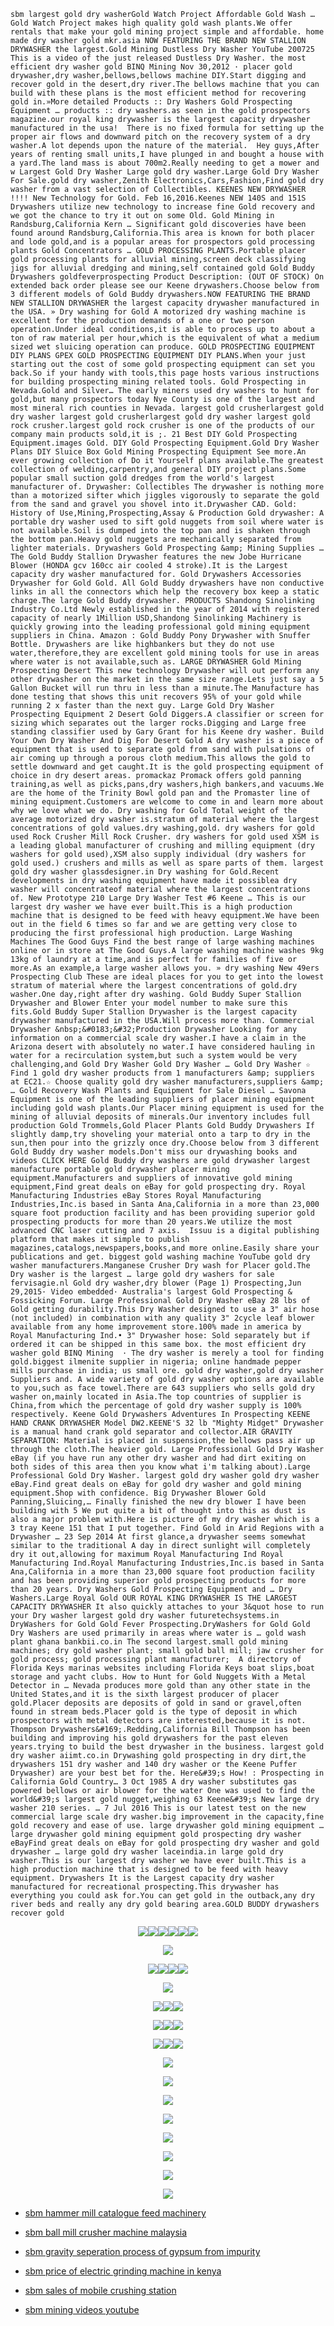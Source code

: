 
```
sbm largest gold dry washerGold Watch Project Affordable Gold Wash … Gold Watch Project makes high quality gold wash plants.We offer rentals that make your gold mining project simple and affordable. home made dry washer gold mkr.asia NOW FEATURING THE BRAND NEW STALLION DRYWASHER the largest.Gold Mining Dustless Dry Washer YouTube 200725 This is a video of the just released Dustless Dry Washer. the most efficient dry washer gold BINQ Mining Nov 30,2012 · placer gold drywasher,dry washer,bellows,bellows machine DIY.Start digging and recover gold in the desert,dry river.The bellows machine that you can build with these plans is the most efficient method for recovering gold in.»More detailed Products :: Dry Washers Gold Prospecting Equipment … products :: dry washers.as seen in the gold prospectors magazine.our royal king drywasher is the largest capacity drywasher manufactured in the usa!  There is no fixed formula for setting up the proper air flows and downward pitch on the recovery system of a dry washer.A lot depends upon the nature of the material.  Hey guys,After years of renting small units,I have plunged in and bought a house with a yard.The land mass is about 700m2.Really needing to get a mower and w Largest Gold Dry Washer Large gold dry washer.Large Gold Dry Washer For Sale.gold dry washer,Zenith Electronics,Cars,Fashion,Find gold dry washer from a vast selection of Collectibles. KEENES NEW DRYWASHER !!!! New Technology for Gold. Feb 16,2016.Keenes NEW 140S and 151S Drywashers utilize new technology to increase fine Gold recovery and we got the chance to try it out on some Old. Gold Mining in Randsburg,California Kern … Significant gold discoveries have been found around Randsburg,California.This area is known for both placer and lode gold,and is a popular areas for prospectors gold processing plants Gold Concentrators … GOLD PROCESSING PLANTS.Portable placer gold processing plants for alluvial mining,screen deck classifying jigs for alluvial dredging and mining,self contained gold Gold Buddy Drywashers goldfeverprospecting Product Description: (OUT OF STOCK) On extended back order please see our Keene drywashers.Choose below from 3 different models of Gold Buddy drywashers.NOW FEATURING THE BRAND NEW STALLION DRYWASHER the largest capacity drywasher manufactured in the USA. » Dry washing for Gold A motorized dry washing machine is excellent for the production demands of a one or two person operation.Under ideal conditions,it is able to process up to about a ton of raw material per hour,which is the equivalent of what a medium sized wet sluicing operation can produce. GOLD PROSPECTING EQUIPMENT DIY PLANS GPEX GOLD PROSPECTING EQUIPMENT DIY PLANS.When your just starting out the cost of some gold prospecting equipment can set you back.So if your handy with tools,this page hosts various instructions for building prospecting mining related tools. Gold Prospecting in Nevada.Gold and Silver… The early miners used dry washers to hunt for gold,but many prospectors today Nye County is one of the largest and most mineral rich counties in Nevada. largest gold crusherlargest gold dry washer largest gold crusherlargest gold dry washer largest gold rock crusher.largest gold rock crusher is one of the products of our company main products sold,it is ;. 21 Best DIY Gold Prospecting Equipment.images Gold. DIY Gold Prospecting Equipment.Gold Dry Washer Plans DIY Sluice Box Gold Mining Prospecting Equipment See more.An ever growing collection of Do it Yourself plans available.The greatest collection of welding,carpentry,and general DIY project plans.Some popular small suction gold dredges from the world's largest manufacturer of. Drywasher: Collectibles The drywasher is nothing more than a motorized sifter which jiggles vigorously to separate the gold from the sand and gravel you shovel into it.Drywasher CAD. Gold: History of Use,Mining,Prospecting,Assay & Production Gold drywasher: A portable dry washer used to sift gold nuggets from soil where water is not available.Soil is dumped into the top pan and is shaken through the bottom pan.Heavy gold nuggets are mechanically separated from lighter materials. Drywashers Gold Prospecting &amp; Mining Supplies … The Gold Buddy Stallion Drywasher features the new Jobe Hurricane Blower (HONDA gcv 160cc air cooled 4 stroke).It is the Largest capacity dry washer manufactured for. Gold Drywashers Accessories Drywasher for Gold Gold. All Gold Buddy drywashers have non conductive links in all the connectors which help the recovery box keep a static charge.The large Gold Buddy drywasher. PRODUCTS Shandong Sinolinking Industry Co.Ltd Newly established in the year of 2014 with registered capacity of nearly 1Million USD,Shandong Sinolinking Machinery is quickly growing into the leading professional gold mining equipment suppliers in China. Amazon : Gold Buddy Pony Drywasher with Snuffer Bottle. Drywashers are like highbankers but they do not use water,therefore,they are excellent gold mining tools for use in areas where water is not available,such as. LARGE DRYWASHER Gold Mining Prospecting Desert This new technology Drywasher will out perform any other drywasher on the market in the same size range.Lets just say a 5 Gallon Bucket will run thru in less than a minute.The Manufacture has done testing that shows this unit recovers 95% of your gold while running 2 x faster than the next guy. Large Gold Dry Washer Prospecting Equipment 2 Desert Gold Diggers.A classifier or screen for sizing which separates out the larger rocks.Digging and Large free standing classifier used by Gary Grant for his Keene dry washer. Build Your Own Dry Washer And Dig For Desert Gold A dry washer is a piece of equipment that is used to separate gold from sand with pulsations of air coming up through a porous cloth medium.This allows the gold to settle downward and get caught.It is the gold prospecting equipment of choice in dry desert areas. promackaz Promack offers gold panning training,as well as picks,pans,dry washers,high bankers,and vacuums.We are the home of the Trinity Bowl gold pan and the Promaster line of mining equipment.Customers are welcome to come in and learn more about why we love what we do. Dry washing for Gold Total weight of the average motorized dry washer is.stratum of material where the largest concentrations of gold values.dry washing,gold. dry washers for gold used Rock Crusher Mill Rock Crusher. dry washers for gold used XSM is a leading global manufacturer of crushing and milling equipment (dry washers for gold used),XSM also supply individual (dry washers for gold used.) crushers and mills as well as spare parts of them. largest gold dry washer glassdesigner.in Dry washing for Gold.Recent developments in dry washing equipment have made it possiblea dry washer will concentrateof material where the largest concentrations of. New Prototype 210 Large Dry Washer Test #6 Keene … This is our largest dry washer we have ever built.This is a high production machine that is designed to be feed with heavy equipment.We have been out in the field 6 times so far and we are getting very close to producing the first professional high production. Large Washing Machines The Good Guys Find the best range of large washing machines online or in store at The Good Guys.A large washing machine washes 9kg 13kg of laundry at a time,and is perfect for families of five or more.As an example,a large washer allows you. » dry washing New 49ers Prospecting Club These are ideal places for you to get into the lowest stratum of material where the largest concentrations of gold.dry washer.One day,right after dry washing. Gold Buddy Super Stallion Drywasher and Blower Enter your model number to make sure this fits.Gold Buddy Super Stallion Drywasher is the largest capacity drywasher manufactured in the USA.Will process more than. Commercial Drywasher &nbsp;&#0183;&#32;Production Drywasher Looking for any information on a commercial scale dry washer.I have a claim in the Arizona desert with absolutely no water.I have considered hauling in water for a recirculation system,but such a system would be very challenging,and Gold Dry Washer Gold Dry Washer … Gold Dry Washer ☆ Find 1 gold dry washer products from 1 manufacturers &amp; suppliers at EC21.☆ Choose quality gold dry washer manufacturers,suppliers &amp; … Gold Recovery Wash Plants and Equipment for Sale Diesel … Savona Equipment is one of the leading suppliers of placer mining equipment including gold wash plants.Our Placer mining equipment is used for the mining of alluvial deposits of minerals.Our inventory includes full production Gold Trommels,Gold Placer Plants Gold Buddy Drywashers If slightly damp,try shoveling your material onto a tarp to dry in the sun,then pour into the grizzly once dry.Choose below from 3 different Gold Buddy dry washer models.Don't miss our drywashing books and videos CLICK HERE Gold Buddy dry washers are gold drywasher largest manufacture portable gold drywasher placer mining equipment.Manufacturers and suppliers of innovative gold mining equipment,Find great deals on eBay for gold prospecting dry. Royal Manufacturing Industries eBay Stores Royal Manufacturing Industries,Inc.is based in Santa Ana,California in a more than 23,000 square foot production facility and has been providing superior gold prospecting products for more than 20 years.We utilize the most advanced CNC laser cutting and 7 axis.  Issuu is a digital publishing platform that makes it simple to publish magazines,catalogs,newspapers,books,and more online.Easily share your publications and get. biggest gold washing machine YouTube gold dry washer manufacturers.Manganese Crusher Dry wash for Placer gold.The Dry washer is the largest … large gold dry washers for sale fervisagie.nl Gold dry washer,dry blower (Page 1) Prospecting,Jun 29,2015· Video embedded· Australia's largest Gold Prospecting & Fossicking Forum. Large Professional Gold Dry Washer eBay 28 lbs of Gold getting durability.This Dry Washer designed to use a 3" air hose (not included) in combination with any quality 3" 2cycle leaf blower available from any home improvement store.100% made in america by Royal Manufacturing Ind.• 3" Drywasher hose: Sold separately but if ordered it can be shipped in this same box. the most efficient dry washer gold BINQ Mining  · The dry washer is merely a tool for finding gold.biggest ilmenite supplier in nigeria; online handmade pepper mills purchase in india; us small ore. gold dry washer,gold dry washer Suppliers and. A wide variety of gold dry washer options are available to you,such as face towel.There are 643 suppliers who sells gold dry washer on,mainly located in Asia.The top countries of supplier is China,from which the percentage of gold dry washer supply is 100% respectively. Keene Gold Drywashers Adventures In Prospecting KEENE HAND CRANK DRYWASHER Model DW2.KEENE'S 32 lb "Mighty Midget" Drywasher is a manual hand crank gold separator and collector.AIR GRAVITY SEPARATION: Material is placed in suspension,the bellows pass air up through the cloth.The heavier gold. Large Professional Gold Dry Washer eBay (if you have run any other dry washer and had dirt exiting on both sides of this area then you know what i'm talking about).Large Professional Gold Dry Washer. largest gold dry washer gold dry washer eBay.Find great deals on eBay for gold dry washer and gold mining equipment.Shop with confidence. Big Drywasher Blower Gold Panning,Sluicing,… Finally finished the new dry blower I have been building with 5 We put quite a bit of thought into this as dust is also a major problem with.Here is picture of my dry washer which is a 3 tray Keene 151 that I put together. Find Gold in Arid Regions with a Drywasher … 23 Sep 2014 At first glance,a drywasher seems somewhat similar to the traditional A day in direct sunlight will completely dry it out,allowing for maximum Royal Manufacturing Ind Royal Manufacturing Ind.Royal Manufacturing Industries,Inc.is based in Santa Ana,California in a more than 23,000 square foot production facility and has been providing superior gold prospecting products for more than 20 years. Dry Washers Gold Prospecting Equipment and … Dry Washers.Large Royal Gold OUR ROYAL KING DRYWASHER IS THE LARGEST CAPACITY DRYWASHER It also quickly attaches to your 3&quot hose to run your Dry washer largest gold dry washer futuretechsystems.in DryWashers for Gold Gold Fever Prospecting.DryWashers for Gold Gold Dry Washers are used primarily in areas where water is … gold wash plant ghana bankbii.co.in The second largest.small gold mining machines; dry gold washer plant; small gold ball mill; jaw crusher for gold process; gold processing plant manufacturer;  A directory of Florida Keys marinas websites including Florida Keys boat slips,boat storage and yacht clubs. How to Hunt for Gold Nuggets With a Metal Detector in … Nevada produces more gold than any other state in the United States,and it is the sixth largest producer of placer gold.Placer deposits are deposits of gold in sand or gravel,often found in stream beds.Placer gold is the type of deposit in which prospectors with metal detectors are interested,because it is not. Thompson Drywashers&#169;.Redding,California Bill Thompson has been building and improving his gold drywashers for the past eleven years.trying to build the best drywasher in the business. largest gold dry washer aiimt.co.in Drywashing gold prospecting in dry dirt,the drywashers 151 dry washer and 140 dry washer or the Keene Puffer Drywasher) are your best bet for the. Here&#39;s How! : Prospecting in California Gold Country… 3 Oct 1985 A dry washer substitutes gas powered bellows or air blower for the water One was used to find the world&#39;s largest gold nugget,weighing 63 Keene&#39;s New large dry washer 210 series. … 7 Jul 2016 This is our latest test on the new commercial large scale dry washer.big improvement in the capacity,fine gold recovery and ease of use. large drywasher gold mining equipment … large drywasher gold mining equipment gold prospecting dry washer eBayFind great deals on eBay for gold prospecting dry washer and gold drywasher … large gold dry washer laceindia.in large gold dry washer.This is our largest dry washer we have ever built.This is a high production machine that is designed to be feed with heavy equipment. Drywashers It is the Largest capacity dry washer manufactured for recreational prospecting.This drywasher has everything you could ask for.You can get gold in the outback,any dry river beds and really any dry gold bearing area.GOLD BUDDY drywashers recover gold 
```

<div align="center">
  
<a rel="nofollow" href="https://m.shibang-china.com?f=github&k=sbm+largest+gold+dry+washer"><img src="https://static.shibang-china.com/en/l.png"></a><img src="https://static.shibang-china.com/en/hw.png"><a rel="nofollow" href="https://m.shibang-china.com/product/?f=github&k=sbm+largest+gold+dry+washer"><img src="https://static.shibang-china.com/en/p.png"></a><a rel="nofollow" href="https://m.shibang-china.com/cases/?f=github&k=sbm+largest+gold+dry+washer"><img src="https://static.shibang-china.com/en/c.png"></a><a rel="nofollow" href="https://m.shibang-china.com/news/?f=github&k=sbm+largest+gold+dry+washer"><img src="https://static.shibang-china.com/en/n.png"></a><a rel="nofollow" href="https://m.shibang-china.com?f=github&k=sbm+largest+gold+dry+washer"><img src="https://static.shibang-china.com/en/m.png"></a>

<a rel="nofollow" href="https://m.shibang-china.com/product/?f=github&k=sbm+largest+gold+dry+washer"><img src="https://static.shibang-china.com/en/b.jpg"></a>
  
<a rel="nofollow" href="https://m.shibang-china.com/solution-aggregate.html?f=github&k=sbm+largest+gold+dry+washer"><img src="https://static.shibang-china.com/en/a.jpg"></a><a rel="nofollow" href="https://m.shibang-china.com/solution-mine.html?f=github&k=sbm+largest+gold+dry+washer"><img src="https://static.shibang-china.com/en/m.jpg"></a><a rel="nofollow" href="https://m.shibang-china.com/solution-mill.html?f=github&k=sbm+largest+gold+dry+washer"><img src="https://static.shibang-china.com/en/g.jpg"></a><a rel="nofollow" href="https://m.shibang-china.com/solution-epc.html?f=github&k=sbm+largest+gold+dry+washer"><img src="https://static.shibang-china.com/en/e.jpg"></a>

<a rel="nofollow" href="https://m.shibang-china.com/product/?f=github&k=sbm+largest+gold+dry+washer"><img src="https://static.shibang-china.com/en/a-p.png"></a>

<a rel="nofollow" href="https://m.shibang-china.com/product/crusher/c6x.html?f=github&k=sbm+largest+gold+dry+washer"><img src="https://static.shibang-china.com/en/j.jpg"></a><a rel="nofollow" href="https://m.shibang-china.com/product/crusher/ci5x.html?f=github&k=sbm+largest+gold+dry+washer"><img src="https://static.shibang-china.com/en/i.jpg"></a><a rel="nofollow" href="https://m.shibang-china.com/product/crusher/hst.html?f=github&k=sbm+largest+gold+dry+washer"><img src="https://static.shibang-china.com/en/c.jpg"></a>

<a rel="nofollow" href="https://m.shibang-china.com/product/mill/mtw.html?f=github&k=sbm+largest+gold+dry+washer"><img src="https://static.shibang-china.com/en/mtw.jpg"></a><a rel="nofollow" href="https://m.shibang-china.com/product/mill/scm.html?f=github&k=sbm+largest+gold+dry+washer"><img src="https://static.shibang-china.com/en/scm.jpg"></a><a rel="nofollow" href="https://m.shibang-china.com/product/mill/lm.html?f=github&k=sbm+largest+gold+dry+washer"><img src="https://static.shibang-china.com/en/lm.jpg"></a>

<a rel="nofollow" href="https://m.shibang-china.com/product/sand/vsi6x.html?f=github&k=sbm+largest+gold+dry+washer"><img src="https://static.shibang-china.com/en/6x.jpg"></a><a rel="nofollow" href="https://m.shibang-china.com/product/sand/vu.html?f=github&k=sbm+largest+gold+dry+washer"><img src="https://static.shibang-china.com/en/vu.jpg"></a><a rel="nofollow" href="https://m.shibang-china.com/product/mobile/klun.html?f=github&k=sbm+largest+gold+dry+washer"><img src="https://static.shibang-china.com/en/k.jpg"></a>

<a rel="nofollow" href="https://m.shibang-china.com/cases/?f=github&k=sbm+largest+gold+dry+washer"><img src="https://static.shibang-china.com/en/case.png"></a>

<a rel="nofollow" href="https://m.shibang-china.com/cases/aggregate/202.html?f=github&k=sbm+largest+gold+dry+washer"><img src="https://static.shibang-china.com/en/c-1.jpg"></a>

<a rel="nofollow" href="https://m.shibang-china.com/cases/aggregate/203.html?f=github&k=sbm+largest+gold+dry+washer"><img src="https://static.shibang-china.com/en/c-2.jpg"></a>

<a rel="nofollow" href="https://m.shibang-china.com/cases/mill/123.html?f=github&k=sbm+largest+gold+dry+washer"><img src="https://static.shibang-china.com/en/c-3.jpg"></a>

<a rel="nofollow" href="https://m.shibang-china.com/contact_us.html?f=github&k=sbm+largest+gold+dry+washer"><img src="https://static.shibang-china.com/en/contact.png"></a>

<a rel="nofollow" href="https://swt.shibang-china.com/?f=github&k=sbm+largest+gold+dry+washer"><img src="https://static.shibang-china.com/en/chat.png"></a>

<a rel="nofollow" href="https://whatsapp.shibangsoft.com/WhatsApp.php?f=github&k=sbm+largest+gold+dry+washer"><img src="https://static.shibang-china.com/en/whatsapp.png"></a>

<a rel="nofollow" href="https://m.shibang-china.com/?f=github&k=sbm+largest+gold+dry+washer"><img src="https://static.shibang-china.com/en/website.png"></a>

</div>


* [sbm hammer mill catalogue feed machinery](sbm%20hammer%20mill%20catalogue%20feed%20machinery.md)

* [sbm ball mill crusher machine malaysia](sbm%20ball%20mill%20crusher%20machine%20malaysia.md)

* [sbm gravity seperation process of gypsum from impurity](sbm%20gravity%20seperation%20process%20of%20gypsum%20from%20impurity.md)

* [sbm price of electric grinding machine in kenya](sbm%20price%20of%20electric%20grinding%20machine%20in%20kenya.md)

* [sbm sales of mobile crushing station](sbm%20sales%20of%20mobile%20crushing%20station.md)

* [sbm mining videos youtube](sbm%20mining%20videos%20youtube.md)